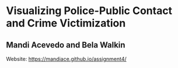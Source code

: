 # Visualizing Police-Public Contact and Crime Victimization
## Mandi Acevedo and Bela Walkin
Website: https://mandiace.github.io/assignment4/
